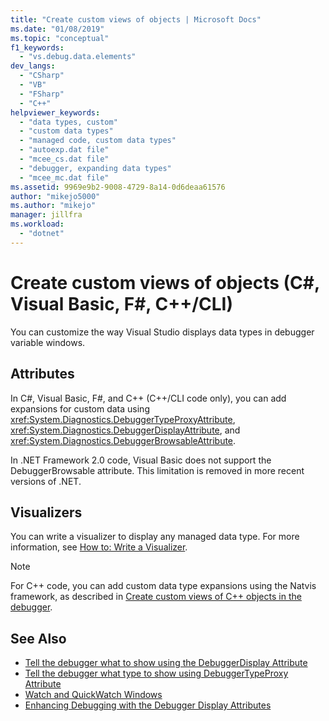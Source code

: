 ```yaml
---
title: "Create custom views of objects | Microsoft Docs"
ms.date: "01/08/2019"
ms.topic: "conceptual"
f1_keywords:
  - "vs.debug.data.elements"
dev_langs:
  - "CSharp"
  - "VB"
  - "FSharp"
  - "C++"
helpviewer_keywords:
  - "data types, custom"
  - "custom data types"
  - "managed code, custom data types"
  - "autoexp.dat file"
  - "mcee_cs.dat file"
  - "debugger, expanding data types"
  - "mcee_mc.dat file"
ms.assetid: 9969e9b2-9008-4729-8a14-0d6deaa61576
author: "mikejo5000"
ms.author: "mikejo"
manager: jillfra
ms.workload:
  - "dotnet"
---
```

# Create custom views of objects (C#, Visual Basic, F#, C++/CLI)
You can customize the way Visual Studio displays data types in debugger variable windows.

## Attributes

In C#, Visual Basic, F#, and C++ (C++/CLI code only), you can add expansions for custom data using <xref:System.Diagnostics.DebuggerTypeProxyAttribute>, <xref:System.Diagnostics.DebuggerDisplayAttribute>, and <xref:System.Diagnostics.DebuggerBrowsableAttribute>.

In .NET Framework 2.0 code, Visual Basic does not support the DebuggerBrowsable attribute. This limitation is removed in more recent versions of .NET.

## Visualizers

You can write a visualizer to display any managed data type. For more information, see [How to: Write a Visualizer](/visualstudio/debugger/create-custom-visualizers-of-data).

> [!NOTE]
> For C++ code, you can add custom data type expansions using the Natvis framework, as described in [Create custom views of C++ objects in the debugger](/visualstudio/debugger/create-custom-views-of-native-objects).

## See Also

- [Tell the debugger what to show using the DebuggerDisplay Attribute](../debugger/using-the-debuggerdisplay-attribute.md)
- [Tell the debugger what type to show using DebuggerTypeProxy Attribute](../debugger/using-debuggertypeproxy-attribute.md)
- [Watch and QuickWatch Windows](../debugger/watch-and-quickwatch-windows.md)
- [Enhancing Debugging with the Debugger Display Attributes](/dotnet/framework/debug-trace-profile/enhancing-debugging-with-the-debugger-display-attributes)